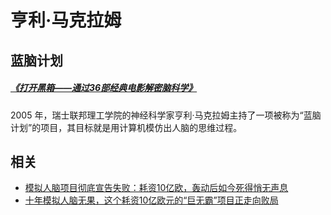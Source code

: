 # 亨利·马克拉姆



## 蓝脑计划

##### [《打开黑箱——通过36部经典电影解密脑科学》](https://www.zhihu.com/pub/reader/119890782)

2005 年，瑞士联邦理工学院的神经科学家亨利·马克拉姆主持了一项被称为“蓝脑计划”的项目，其目标就是用计算机模仿出人脑的思维过程。

## 相关

* [模拟人脑项目彻底宣告失败：耗资10亿欧，轰动后如今死得悄无声息](https://www.qbitai.com/2019/07/5664.html)
* [十年模拟人脑无果，这个耗资10亿欧元的“巨无霸”项目正走向败局](https://mp.weixin.qq.com/s?src=11&timestamp=1642278939&ver=3560&signature=t6IugtxrXGv2dRPJf6goa*3TaeT7YX-7JXeNntH1iHxgWxb2yrcIwWfTMTQRq-cqEtlvJm6wcTWwcnLcKfm4juZKxlPcuvP22xqcUg8vUTka21jSOSxZMnCgZ4deZdDN)